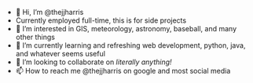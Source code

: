 - 👋 Hi, I’m @thejjharris
- Currently employed full-time, this is for side projects
- 👀 I’m interested in GIS,  meteorology, astronomy, baseball, and many other things
- 🌱 I’m currently learning and refreshing web development, python, java, and whatever seems useful
- 💞️ I’m looking to collaborate on *literally anything!*
- 📫 How to reach me @thejjharris on google and most social media

<!---
thejjharris/thejjharris is a ✨ special ✨ repository because its `README.md` (this file) appears on your GitHub profile.
You can click the Preview link to take a look at your changes.
--->
